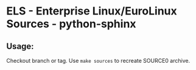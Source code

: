 # ELS - Enterprise Linux/EuroLinux Sources - python-sphinx
 
## Usage:
  Checkout branch or tag. Use `make sources` to recreate  SOURCE0 archive.
